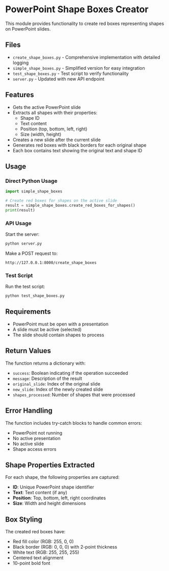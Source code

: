 # PowerPoint Shape Boxes Creator

This module provides functionality to create red boxes representing shapes on PowerPoint slides.

## Files

- `create_shape_boxes.py` - Comprehensive implementation with detailed logging
- `simple_shape_boxes.py` - Simplified version for easy integration
- `test_shape_boxes.py` - Test script to verify functionality
- `server.py` - Updated with new API endpoint

## Features

- Gets the active PowerPoint slide
- Extracts all shapes with their properties:
  - Shape ID
  - Text content
  - Position (top, bottom, left, right)
  - Size (width, height)
- Creates a new slide after the current slide
- Generates red boxes with black borders for each original shape
- Each box contains text showing the original text and shape ID

## Usage

### Direct Python Usage

```python
import simple_shape_boxes

# Create red boxes for shapes on the active slide
result = simple_shape_boxes.create_red_boxes_for_shapes()
print(result)
```

### API Usage

Start the server:
```bash
python server.py
```

Make a POST request to:
```
http://127.0.0.1:8000/create_shape_boxes
```

### Test Script

Run the test script:
```bash
python test_shape_boxes.py
```

## Requirements

- PowerPoint must be open with a presentation
- A slide must be active (selected)
- The slide should contain shapes to process

## Return Values

The function returns a dictionary with:
- `success`: Boolean indicating if the operation succeeded
- `message`: Description of the result
- `original_slide`: Index of the original slide
- `new_slide`: Index of the newly created slide
- `shapes_processed`: Number of shapes that were processed

## Error Handling

The function includes try-catch blocks to handle common errors:
- PowerPoint not running
- No active presentation
- No active slide
- Shape access errors

## Shape Properties Extracted

For each shape, the following properties are captured:
- **ID**: Unique PowerPoint shape identifier
- **Text**: Text content (if any)
- **Position**: Top, bottom, left, right coordinates
- **Size**: Width and height dimensions

## Box Styling

The created red boxes have:
- Red fill color (RGB: 255, 0, 0)
- Black border (RGB: 0, 0, 0) with 2-point thickness
- White text (RGB: 255, 255, 255)
- Centered text alignment
- 10-point bold font
